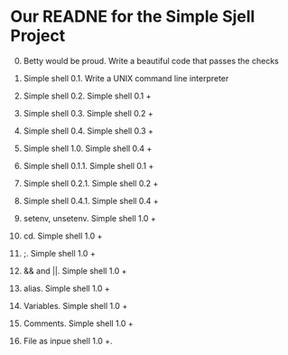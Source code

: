 # Our READNE for the Simple Sjell Project

0. Betty would be proud.
Write a beautiful code that passes the checks

1. Simple shell 0.1.
Write a UNIX command line interpreter

2. Simple shell 0.2.
Simple shell 0.1 +

3. Simple shell 0.3.
Simple shell 0.2 +

4. Simple shell 0.4.
Simple shell 0.3 +

5. Simple shell 1.0.
Simple shell 0.4 +

6. Simple shell 0.1.1.
Simple shell 0.1 +

7. Simple shell 0.2.1.
Simple shell 0.2 +

8. Simple shell 0.4.1.
Simple shell 0.4 +

9. setenv, unsetenv.
Simple shell 1.0 +

10. cd.
Simple shell 1.0 +

11. ;.
Simple shell 1.0 +

12. && and ||.
Simple shell 1.0 +

13. alias.
Simple shell 1.0 +

14. Variables.
Simple shell 1.0 +

 15. Comments.
Simple shell 1.0 +

16. File as inpue shell 1.0 +.
